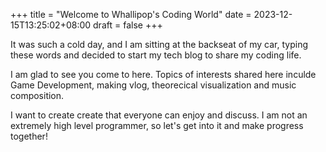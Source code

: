 +++
title = "Welcome to Whallipop's Coding World"
date = 2023-12-15T13:25:02+08:00
draft = false
+++

It was such a cold day, and I am sitting at the backseat of my car, typing these words and decided to start my tech blog to share my coding life.

I am glad to see you come to here. Topics of interests shared here inculde Game Development, making vlog, theorecical visualization and music composition.

I want to create create that everyone can enjoy and discuss. I am not an extremely high level programmer, so let's get into it and make progress together!

<!-- Some posts you might be interested in: -->